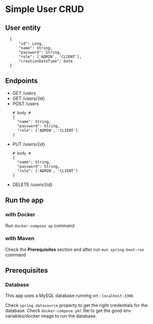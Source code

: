 # Simple User CRUD

## User entity
```
  {
      "id": Long,
      "name": String,
      "password": String,
      "role": ['ADMIN', 'CLIENT'],
      "creationDateTime": Date
  }
```


## Endpoints
- GET /users
- GET /users/{id}
- POST /users
  ```
  # body #
  {
    "name": String,
    "password": String,
    "role": ['ADMIN', 'CLIENT']
  }
  ```
- PUT /users/{id}
  ```
  # body #
  {
    "name": String,
    "password": String,
    "role": ['ADMIN', 'CLIENT']
  }
  ```
- DELETE /users/{id}

## Run the app

### with Docker
Run `docker-compose up` command

### with Maven
Check the **Prerequisites** section and after run `mvn spring-boot:run` command

## Prerequisites

### Database
This app uses a MySQL database running on : `localhost:3306`

Check `spring.datasource` property to get the right credentials for the database.
Check `docker-compose.yml` file to get the good env variables/docker image to run the database.

